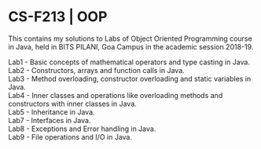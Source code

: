 # CS-F213 | OOP

This contains my solutions to Labs of Object Oriented Programming course in Java, held in BITS PILANI, Goa Campus in the academic session 2018-19.

Lab1 - Basic concepts of mathematical operators and type casting in Java.<br>
Lab2 - Constructors, arrays and function calls in Java.<br>
Lab3 - Method overloading, constructor overloading and static variables in Java.<br>
Lab4 - Inner classes and operations like overloading methods and constructors with inner classes in Java.<br>
Lab5 - Inheritance in Java.<br>
Lab7 - Interfaces in Java.<br>
Lab8 - Exceptions and Error handling in Java.<br>
Lab9 - File operations and I/O in Java.<br>
